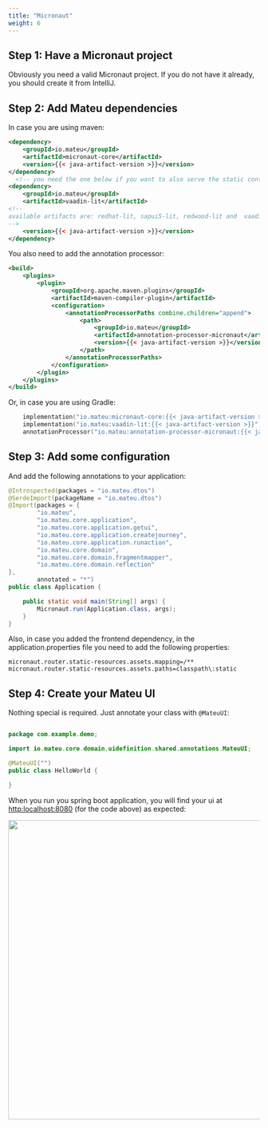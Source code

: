 ```yaml
---
title: "Micronaut"
weight: 6
---
```


## Step 1: Have a Micronaut project

Obviously you need a valid Micronaut project. If you do not have it already, you should create it from IntelliJ.

## Step 2: Add Mateu dependencies

In case you are using maven:

```xml
<dependency>
    <groupId>io.mateu</groupId>
    <artifactId>micronaut-core</artifactId>
    <version>{{< java-artifact-version >}}</version>
</dependency>
  <!-- you need the one below if you want to also serve the static content -->
<dependency>
    <groupId>io.mateu</groupId>
    <artifactId>vaadin-lit</artifactId>
<!--
available artifacts are: redhat-lit, sapui5-lit, redwood-lit and  vaadin-lit 
-->
    <version>{{< java-artifact-version >}}</version>
</dependency>

```

You also need to add the annotation processor:

```xml
<build>
    <plugins>
        <plugin>
            <groupId>org.apache.maven.plugins</groupId>
            <artifactId>maven-compiler-plugin</artifactId>
            <configuration>
                <annotationProcessorPaths combine.children="append">
                    <path>
                        <groupId>io.mateu</groupId>
                        <artifactId>annotation-processor-micronaut</artifactId>
                        <version>{{< java-artifact-version >}}</version>
                    </path>
                </annotationProcessorPaths>
            </configuration>
        </plugin>
    </plugins>
</build> 
```

Or, in case you are using Gradle:

```kotlin
    implementation("io.mateu:micronaut-core:{{< java-artifact-version >}}")
    implementation("io.mateu:vaadin-lit:{{< java-artifact-version >}}")
    annotationProcessor("io.mateu:annotation-processor-micronaut:{{< java-artifact-version >}}")
```

## Step 3: Add some configuration

And add the following annotations to your application:

```java
@Introspected(packages = "io.mateu.dtos")
@SerdeImport(packageName = "io.mateu.dtos")
@Import(packages = {
        "io.mateu",
        "io.mateu.core.application",
        "io.mateu.core.application.getui",
        "io.mateu.core.application.createjourney",
        "io.mateu.core.application.runaction",
        "io.mateu.core.domain",
        "io.mateu.core.domain.fragmentmapper",
        "io.mateu.core.domain.reflection"
},
        annotated = "*")
public class Application {

    public static void main(String[] args) {
        Micronaut.run(Application.class, args);
    }
}
```

Also, in case you added the frontend dependency, in the application.properties file you need to add the following properties:

```properties
micronaut.router.static-resources.assets.mapping=/**
micronaut.router.static-resources.assets.paths=classpath\:static
```


## Step 4: Create your Mateu UI

Nothing special is required. Just annotate your class with `@MateuUI`:

```java

package com.example.demo;

import io.mateu.core.domain.uidefinition.shared.annotations.MateuUI;

@MateuUI("")
public class HelloWorld {

}

```

When you run you spring boot application, you will find your ui at [http:localhost:8080](http:localhost:8080) (for the code above) as expected:


<p align="center"><img src="../../../images/helloworld.png?raw=true" width="600"/></p>
